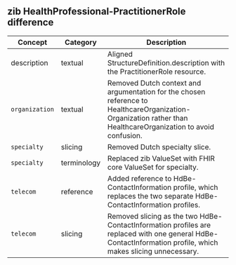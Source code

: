 ## zib HealthProfessional-PractitionerRole difference

| Concept         | Category          | Description                             | 
|-----------------|-------------------|-----------------------------------------|
| description | textual | Aligned StructureDefinition.description with the PractitionerRole resource. |
|`organization` | textual |  Removed Dutch context and argumentation for the chosen reference to HealthcareOrganization-Organization rather than HealthcareOrganization to avoid confusion. |
|`specialty` | slicing |  Removed Dutch specialty slice. |
|`specialty` | terminology |  Replaced zib ValueSet with FHIR core ValueSet for specialty. |
|`telecom` | reference | Added reference to HdBe-ContactInformation profile, which replaces the two separate HdBe-ContactInformation profiles. | 
|`telecom` | slicing | Removed slicing as the two HdBe-ContactInformation profiles are replaced with one general HdBe-ContactInformation profile, which makes slicing unnecessary. |
